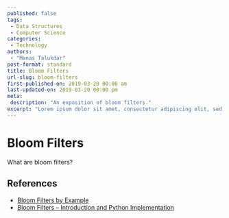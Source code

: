 ```yaml
---
published: false
tags:
 - Data Structures
 - Computer Science
categories:
 - Technology
authors:
 - "Manas Talukdar"
post-format: standard
title: Bloom Filters
url-slug: bloom-filters
first-published-on: 2019-03-20 00:00 am
last-updated-on: 2019-03-20 00:00 pm
meta:
 description: "An exposition of bloom filters."
excerpt: "Lorem ipsum dolor sit amet, consectetur adipiscing elit, sed do eiusmod tempor incididunt"
---
```


# Bloom Filters

What are bloom filters?

## References

- [Bloom Filters by Example](https://llimllib.github.io/bloomfilter-tutorial/)
- [Bloom Filters – Introduction and Python Implementation](https://www.geeksforgeeks.org/bloom-filters-introduction-and-python-implementation/)
